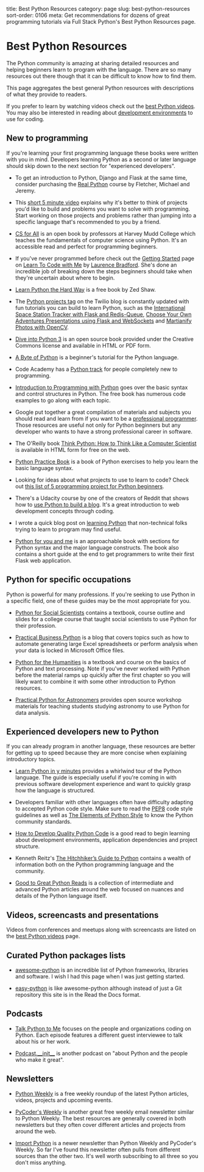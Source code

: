 title: Best Python Resources
category: page
slug: best-python-resources
sort-order: 0106
meta: Get recommendations for dozens of great programming tutorials via Full Stack Python's Best Python Resources page.


# Best Python Resources
The Python community is amazing at sharing detailed resources and helping
beginners learn to program with the language. There are so many resources
out there though that it can be difficult to know how to find them. 

This page aggregates the best general Python resources with descriptions of
what they provide to readers.

<div class="well see-also">
If you prefer to learn by watching videos check out the
<a href="/best-python-videos.html">best Python videos</a>. You may
also be interested in reading about
<a href="/development-environments.html">development environments</a>
to use for coding.
</div>


## New to programming
If you're learning your first programming language these books were written
with you in mind. Developers learning Python as a second or later language
should skip down to the next section for "experienced developers".

* To get an introduction to Python, Django and Flask at the same time, 
  consider purchasing the 
  <a href="https://realpython.com/?utm_source=fsp&utm_medium=promo&utm_campaign=bestresources" onclick="trackOutboundLink('https://www.realpython.com/?utm_source=fsp&utm_medium=promo&utm_campaign=bestresources'); return false;">Real Python</a> 
  course by Fletcher, Michael and Jeremy.

* This [short 5 minute video](https://www.youtube.com/watch?v=mvK0UzFNw1Q)
  explains why it's better to think of projects you'd like to build and
  problems you want to solve with programming. Start working on those projects
  and problems rather than jumping into a specific language that's recommended
  to you by a friend.

* [CS for All](http://www.cs.hmc.edu/csforall/) is an open book by professors
  at Harvey Mudd College which teaches the fundamentals of computer science
  using Python. It's an accessible read and perfect for programming beginners.

* If you've never programmed before check out the 
  [Getting Started](http://learntocodewith.me/getting-started/) page on 
  [Learn To Code with Me](http://learntocodewith.me/)
  by [Laurence Bradford](https://twitter.com/lebdev). She's done an 
  incredible job of breaking down the steps beginners should take when 
  they're uncertain about where to begin.

* [Learn Python the Hard Way](http://learnpythonthehardway.org/book/) is a
  free book by Zed Shaw.

* The [Python projects tag](https://www.twilio.com/blog/tag/python) on the 
  Twilio blog is constantly updated with fun tutorials you can build to
  learn Python, such as the
  [International Space Station Tracker with Flask and Redis-Queue](https://www.twilio.com/blog/2015/11/international-space-station-notifications-with-python-redis-queue-and-twilio-copilot.html), 
  [Choose Your Own Adventures Presentations using Flask and WebSockets](https://www.twilio.com/blog/2014/11/choose-your-own-adventure-presentations-with-reveal-js-python-and-websockets.html)
  and [Martianify Photos with OpenCV](https://www.twilio.com/blog/2015/11/getting-started-with-opencv-and-python-featuring-the-martian-2.html).

* [Dive into Python 3](http://www.diveinto.org/python3/) is an open source
  book provided under the Creative Commons license and available in HTML or
  PDF form.

* [A Byte of Python](http://www.swaroopch.com/notes/python/) is a beginner's
  tutorial for the Python language. 

* Code Academy has a [Python track](http://www.codecademy.com/tracks/python)
  for people completely new to programming.

* [Introduction to Programming with Python](http://opentechschool.github.io/python-beginners/en/index.html)
  goes over the basic syntax and control structures in Python. The free book 
  has numerous code examples to go along with each topic.

* Google put together a great compilation of materials and subjects you 
  should read and learn from if you want to be a 
  [professional programmer](https://www.google.com/about/careers/students/guide-to-technical-development.html).
  Those resources are useful not only for Python beginners but any developer
  who wants to have a strong professional career in software.

* The O'Reilly book 
  [Think Python: How to Think Like a Computer Scientist](http://greenteapress.com/thinkpython/html/index.html)
  is available in HTML form for free on the web.

* [Python Practice Book](http://anandology.com/python-practice-book/index.html)
  is a book of Python exercises to help you learn the basic language syntax.

* Looking for ideas about what projects to use to learn to code? Check out 
  [this list of 5 programming project for Python beginners](https://medium.com/learning-journalism-tech/five-mini-programming-projects-for-the-python-beginner-21492f6ce0f3).

* There's a Udacity course by one of the creators of Reddit that shows how to 
  [use Python to build a blog](https://www.udacity.com/course/web-development--cs253).
  It's a great introduction to web development concepts through coding.

* I wrote a quick blog post on
  [learning Python](http://www.mattmakai.com/learning-python-for-non-developers.html)
  that non-technical folks trying to learn to program may find useful.

* [Python for you and me](http://pymbook.readthedocs.org/en/latest/) is an
  approachable book with sections for Python syntax and the major language 
  constructs. The book also contains a short guide at the end to get
  programmers to write their first Flask web application.


## Python for specific occupations
Python is powerful for many professions. If you're seeking to use Python in a
specific field, one of these guides may be the most appropriate for you.

* [Python for Social Scientists](http://www-rohan.sdsu.edu/~gawron/python_for_ss/)
  contains a textbook, course outline and slides for a college course that taught
  social scientists to use Python for their profession.

* [Practical Business Python](http://pbpython.com/) is a blog that covers topics
  such as how to automate generating large Excel spreadsheets or perform analysis 
  when your data is locked in Microsoft Office files.

* [Python for the Humanities](http://fbkarsdorp.github.io/python-course/) is a
  textbook and course on the basics of Python and text processing. Note if you've
  never worked with Python before the material ramps up quickly after the first
  chapter so you will likely want to combine it with some other introduction to
  Python resources.

* [Practical Python for Astronomers](https://python4astronomers.github.io/)
  provides open source workshop materials for teaching students studying 
  astronomy to use Python for data analysis.


## Experienced developers new to Python
If you can already program in another language, these resources are better for
getting up to speed because they are more concise when explaining introductory 
topics.

* [Learn Python in y minutes](http://learnxinyminutes.com/docs/python/)
  provides a whirlwind tour of the Python language. The guide is especially
  useful if you're coming in with previous software development experience
  and want to quickly grasp how the language is structured.

* Developers familiar with other languages often have difficulty adapting to
  accepted Python code style. Make sure to read the 
  [PEP8](https://www.python.org/dev/peps/pep-0008/) code style guidelines
  as well as 
  [The Elements of Python Style](https://github.com/amontalenti/elements-of-python-style)
  to know the Python community standards.

* [How to Develop Quality Python Code](https://districtdatalabs.silvrback.com/how-to-develop-quality-python-code)
  is a good read to begin learning about development environments, 
  application dependencies and project structure.

* Kenneth Reitz's 
  [The Hitchhiker’s Guide to Python](http://docs.python-guide.org/en/latest/)
  contains a wealth of information both on the Python programming language and the community.

* [Good to Great Python Reads](http://jessenoller.com/good-to-great-python-reads/)
  is a collection of intermediate and advanced Python articles around the web
  focused on nuances and details of the Python language itself.


## Videos, screencasts and presentations
Videos from conferences and meetups along with screencasts are listed on
the [best Python videos](/best-python-videos.html) page.


## Curated Python packages lists
* [awesome-python](https://github.com/vinta/awesome-python) is an incredible
  list of Python frameworks, libraries and software. I wish I had this
  page when I was just getting started. 

* [easy-python](http://easy-python.readthedocs.org/en/latest/) is like
  awesome-python although instead of just a Git repository this site is
  in the Read the Docs format.


## Podcasts
* [Talk Python to Me](http://www.talkpythontome.com/) focuses on the
  people and organizations coding on Python. Each episode features a
  different guest interviewee to talk about his or her work.

* [Podcast.\_\_init\_\_](http://podcastinit.com/) is another podcast on
  "about Python and the people who make it great".


## Newsletters
* [Python Weekly](http://www.pythonweekly.com/) is a free weekly roundup
  of the latest Python articles, videos, projects and upcoming events.

* [PyCoder's Weekly](http://pycoders.com/) is another great free weekly
  email newsletter similar to Python Weekly. The best resources are generally
  covered in both newsletters but they often cover different articles
  and projects from around the web.

* [Import Python](http://importpython.com/newsletter/) is a newer newsletter
  than Python Weekly and PyCoder's Weekly. So far I've found this newsletter
  often pulls from different sources than the other two. It's well worth 
  subscribing to all three so you don't miss anything.

